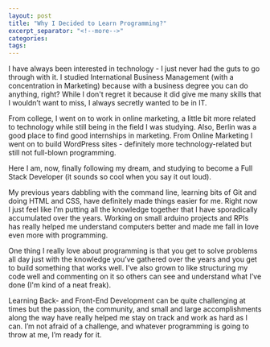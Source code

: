 ```yaml
---
layout: post
title: "Why I Decided to Learn Programming?"
excerpt_separator: "<!--more-->"
categories:
tags:
---
```


I have always been interested in technology - I just never had the guts to go through with it. I studied International Business Management (with a concentration in Marketing) because with a business degree you can do anything, right? While I don't regret it because it did give me many skills that I wouldn’t want to miss, I always secretly wanted to be in IT.

From college, I went on to work in online marketing, a little bit more related to technology while still being in the field I was studying. Also, Berlin was a good place to find good internships in marketing.
From Online Marketing I went on to build WordPress sites - definitely more technology-related but still not full-blown programming. 

<!--more-->

Here I am, now, finally following my dream, and studying to become a Full Stack Developer (it sounds so cool when you say it out loud).

My previous years dabbling with the command line, learning bits of Git and doing HTML and CSS, have definitely made things easier for me. Right now I just feel like I’m putting all the knowledge together that I have sporadically accumulated over the years. Working on small arduino projects and RPIs has really helped me understand computers better and made me fall in love even more with programming.

One thing I really love about programming is that you get to solve problems all day just with the knowledge you’ve gathered over the years and you get to build something that works well. I’ve also grown to like structuring my code well and commenting on it so others can see and understand what I’ve done (I'm kind of a neat freak).

Learning Back- and Front-End Development can be quite challenging at times but the passion, the community, and small and large accomplishments along the way have really helped me stay on track and work as hard as I can. I’m not afraid of a challenge, and whatever programming is going to throw at me, I’m ready for it.
